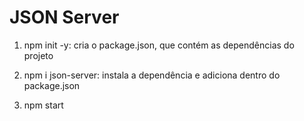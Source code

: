 # JSON Server

1) npm init -y: cria o package.json, que contém as dependências do projeto

2) npm i json-server: instala a dependência e adiciona dentro do package.json

3) npm start